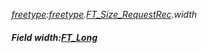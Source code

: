 _[freetype](../../modules/freetype/freetype-module.md):[freetype](../../modules/freetype/freetype-module.md).[FT\_Size\_RequestRec](../../modules/freetype/freetype-ft_size_requestrec.md).width_
##### Field width:[FT_Long](../../modules/freetype/freetype-ft_long.md)
